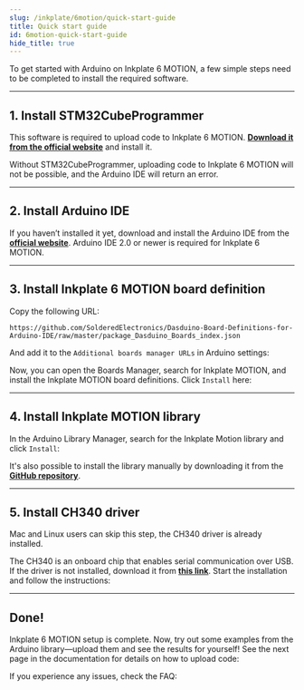 ```yaml
---
slug: /inkplate/6motion/quick-start-guide
title: Quick start guide
id: 6motion-quick-start-guide
hide_title: true
---
```


<SectionTitle title="Quick start guide" backgroundImage="/img/arduino_bg.jpg" />

To get started with Arduino on Inkplate 6 MOTION, a few simple steps need to be completed to install the required software.

---

## 1. Install STM32CubeProgrammer

This software is required to upload code to Inkplate 6 MOTION. [**Download it from the official website**](https://www.st.com/en/development-tools/stm32cubeprog.html) and install it.

<WarningBox>Without STM32CubeProgrammer, uploading code to Inkplate 6 MOTION will not be possible, and the Arduino IDE will return an error.</WarningBox>

---

## 2. Install Arduino IDE

If you haven’t installed it yet, download and install the Arduino IDE from the **[official website](https://www.arduino.cc/en/software)**.
<WarningBox>Arduino IDE 2.0 or newer is required for Inkplate 6 MOTION.</WarningBox>

<CenteredImage src="/img/inkplate_6_motion/arduino_ide.png" alt="Install Arduino IDE" caption="Arduino IDE 2.0" width="600px" />

---

## 3. Install Inkplate 6 MOTION board definition

Copy the following URL:

```
https://github.com/SolderedElectronics/Dasduino-Board-Definitions-for-Arduino-IDE/raw/master/package_Dasduino_Boards_index.json
```

And add it to the `Additional boards manager URLs` in Arduino settings:

<CenteredImage src="/img/inkplate_6_motion/add_board_def.png" alt="Add Inkplate to Arduino boards Manager" caption="Adding the Inkplate boards link to Arduino IDE" width="600px" />

Now, you can open the Boards Manager, search for Inkplate MOTION, and install the Inkplate MOTION board definitions.
Click `Install` here:
<CenteredImage src="/img/inkplate_6_motion/motion_install_board.png" alt="Install Inkplate MOTION boards" caption="Adding Inkplate MOTION boards to Arduino IDE" width="400px" />

---

## 4. Install Inkplate MOTION library

In the Arduino Library Manager, search for the Inkplate Motion library and click `Install`:
<CenteredImage src="/img/inkplate_6_motion/motion_install_lib.png" alt="Install Inkplate MOTION library" caption="Installing Inkplate MOTION library" width="400px" />

<InfoBox>It's also possible to install the library manually by downloading it from the [**GitHub repository**](https://github.com/SolderedElectronics/Inkplate_Motion_Arduino_Library).</InfoBox>

---

## 5. Install CH340 driver

<InfoBox>Mac and Linux users can skip this step, the CH340 driver is already installed.</InfoBox>

The CH340 is an onboard chip that enables serial communication over USB. If the driver is not installed, download it from **[this link](https://soldered.com/productdata/2023/02/CH34x_Install_Windows_v3_4.zip)**. Start the installation and follow the instructions:
<CenteredImage src="/img/inkplate_6_motion/ch340.png" alt="Install CH340 Driver" caption="Installing the CH340 Driver on Windows" width="350px" />

---

## Done!

Inkplate 6 MOTION setup is complete. Now, try out some examples from the Arduino library—upload them and see the results for yourself! See the next page in the documentation for details on how to upload code:

<QuickLink 
  title="Uploading code"
  description="Detailed tutorial on how to upload code for Inkplate 6 MOTION"
  url="/inkplate/6motion/uploading-code" 
/>

If you experience any issues, check the FAQ:
<QuickLink 
  title="F.A.Q. and troubleshooting" 
  description="Solve the most common issues with using Inkplate 6 MOTION"
  url="/inkplate/6motion/faq-troubleshooting" 
/>

